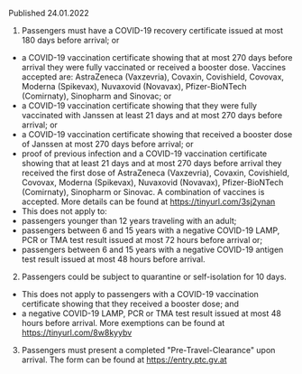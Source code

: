 Published 24.01.2022
1. Passengers must have a COVID-19 recovery certificate issued at most 180 days before arrival; or
- a COVID-19 vaccination certificate showing that at most 270 days before arrival they were fully vaccinated or received a booster dose. Vaccines accepted are: AstraZeneca (Vaxzevria), Covaxin, Covishield, Covovax, Moderna (Spikevax), Nuvaxovid (Novavax), Pfizer-BioNTech (Comirnaty), Sinopharm and Sinovac; or
- a COVID-19 vaccination certificate showing that they were fully vaccinated with Janssen at least 21 days and at most 270 days before arrival; or
- a COVID-19 vaccination certificate showing that received a booster dose of Janssen at most 270 days before arrival; or
- proof of previous infection and a COVID-19 vaccination certificate showing that at least 21 days and at most 270 days before arrival they received the first dose of AstraZeneca (Vaxzevria), Covaxin, Covishield, Covovax, Moderna (Spikevax), Nuvaxovid (Novavax), Pfizer-BioNTech (Comirnaty), Sinopharm or Sinovac.
A combination of vaccines is accepted.
More details can be found at <a href="https://tinyurl.com/3sj2ynan">https://tinyurl.com/3sj2ynan</a>
- This does not apply to:
- passengers younger than 12 years traveling with an adult;
- passengers between 6 and 15 years with a negative COVID-19 LAMP, PCR or TMA test result issued at most 72 hours before arrival or;
- passengers between 6 and 15 years with a negative COVID-19 antigen test result issued at most 48 hours before arrival.
2. Passengers could be subject to quarantine or self-isolation for 10 days.
- This does not apply to passengers with a COVID-19 vaccination certificate showing that they received a booster dose; and
- a negative COVID-19 LAMP, PCR or TMA test result issued at most 48 hours before arrival.
More exemptions can be found at <a href="https://tinyurl.com/8w8kyybv">https://tinyurl.com/8w8kyybv</a>
3. Passengers must present a completed "Pre-Travel-Clearance" upon arrival. The form can be found at <a href="https://entry.ptc.gv.at">https://entry.ptc.gv.at</a>